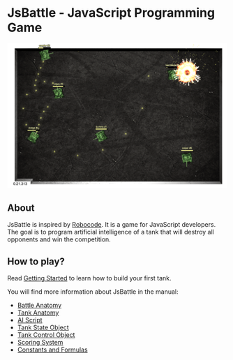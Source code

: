 # JsBattle - JavaScript Programming Game

![alt text](img/screenshot.png)

## About
JsBattle is inspired by [Robocode](http://robocode.sourceforge.net/). It is a game for JavaScript developers. The goal is to program artificial intelligence of a tank that will destroy all opponents and win the competition.

## How to play?

Read [Getting Started](./getting_started.md) to learn how to build your first tank.

You will find more information about JsBattle in the manual:
  - [Battle Anatomy](battle_anatomy.md)
  - [Tank Anatomy](tank_anatomy.md)
  - [AI Script](ai_script.md)
  - [Tank State Object](tank_state_object.md)
  - [Tank Control Object](tank_control_object.md)
  - [Scoring System](scoring_system.md)
  - [Constants and Formulas](consts.md)
